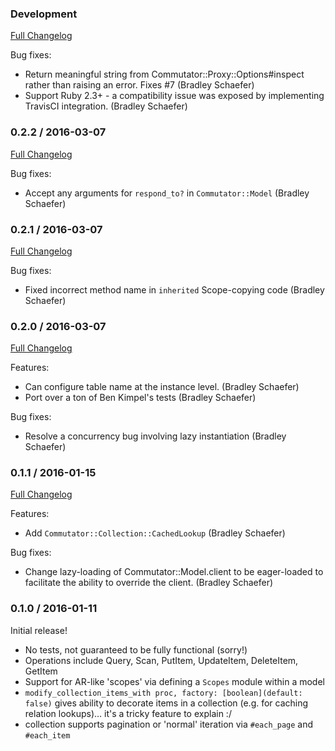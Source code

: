 ### Development
[Full Changelog](http://github.com/tablexi/commutator/compare/v0.2.2...master)

Bug fixes:

* Return meaningful string from Commutator::Proxy::Options#inspect rather
  than raising an error. Fixes #7 (Bradley Schaefer)
* Support Ruby 2.3+ - a compatibility issue was exposed by implementing
  TravisCI integration. (Bradley Schaefer)

### 0.2.2 / 2016-03-07
[Full Changelog](http://github.com/tablexi/commutator/compare/v0.2.1...v0.2.2)

Bug fixes:

* Accept any arguments for `respond_to?` in `Commutator::Model` (Bradley Schaefer) 

### 0.2.1 / 2016-03-07
[Full Changelog](http://github.com/tablexi/commutator/compare/v0.2.0...v0.2.1)

Bug fixes:

* Fixed incorrect method name in `inherited` Scope-copying code (Bradley Schaefer)

### 0.2.0 / 2016-03-07
[Full Changelog](http://github.com/tablexi/commutator/compare/v0.1.1...v0.2.0)

Features:

* Can configure table name at the instance level. (Bradley Schaefer)
* Port over a ton of Ben Kimpel's tests (Bradley Schaefer)

Bug fixes:

* Resolve a concurrency bug involving lazy instantiation (Bradley Schaefer)

### 0.1.1 / 2016-01-15
[Full Changelog](http://github.com/tablexi/commutator/compare/v0.1.0...v0.1.1)

Features:

* Add `Commutator::Collection::CachedLookup` (Bradley Schaefer)

Bug fixes:

* Change lazy-loading of Commutator::Model.client to be eager-loaded
  to facilitate the ability to override the client. (Bradley Schaefer)

### 0.1.0 / 2016-01-11

Initial release!

* No tests, not guaranteed to be fully functional (sorry!)
* Operations include Query, Scan, PutItem, UpdateItem, DeleteItem, GetItem
* Support for AR-like 'scopes' via defining a `Scopes` module within a model
* `modify_collection_items_with proc, factory: [boolean](default: false)` gives
  ability to decorate items in a collection (e.g. for caching relation lookups)…
  it's a tricky feature to explain :/
* collection supports pagination or 'normal' iteration via `#each_page` and `#each_item`
